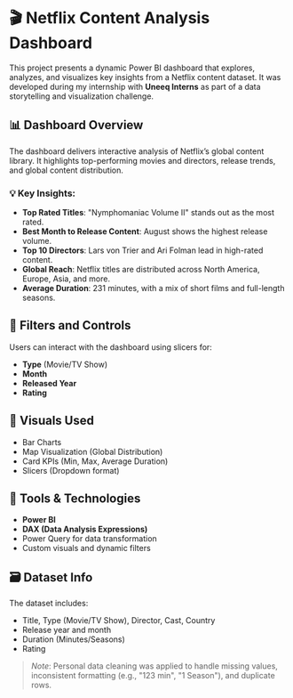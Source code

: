 # 🎬 Netflix Content Analysis Dashboard

This project presents a dynamic Power BI dashboard that explores, analyzes, and visualizes key insights from a Netflix content dataset. It was developed during my internship with **Uneeq Interns** as part of a data storytelling and visualization challenge.

## 📊 Dashboard Overview

The dashboard delivers interactive analysis of Netflix’s global content library. It highlights top-performing movies and directors, release trends, and global content distribution.

### 💡 Key Insights:
- **Top Rated Titles**: "Nymphomaniac Volume II" stands out as the most rated.
- **Best Month to Release Content**: August shows the highest release volume.
- **Top 10 Directors**: Lars von Trier and Ari Folman lead in high-rated content.
- **Global Reach**: Netflix titles are distributed across North America, Europe, Asia, and more.
- **Average Duration**: 231 minutes, with a mix of short films and full-length seasons.

## 📌 Filters and Controls
Users can interact with the dashboard using slicers for:
- **Type** (Movie/TV Show)
- **Month**
- **Released Year**
- **Rating**

## 📍 Visuals Used
- Bar Charts
- Map Visualization (Global Distribution)
- Card KPIs (Min, Max, Average Duration)
- Slicers (Dropdown format)

## 🧰 Tools & Technologies
- **Power BI**
- **DAX (Data Analysis Expressions)**
- Power Query for data transformation
- Custom visuals and dynamic filters

## 🗃️ Dataset Info
The dataset includes:
- Title, Type (Movie/TV Show), Director, Cast, Country
- Release year and month
- Duration (Minutes/Seasons)
- Rating

> *Note*: Personal data cleaning was applied to handle missing values, inconsistent formatting (e.g., "123 min", "1 Season"), and duplicate rows.


